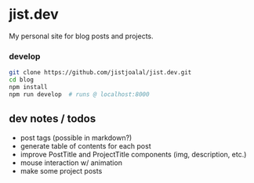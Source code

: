 # jist.dev

My personal site for blog posts and projects.

### develop

```sh
git clone https://github.com/jistjoalal/jist.dev.git
cd blog
npm install
npm run develop  # runs @ localhost:8000
```

## dev notes / todos

- post tags (possible in markdown?)
- generate table of contents for each post
- improve PostTitle and ProjectTitle components (img, description, etc.)
- mouse interaction w/ animation
- make some project posts
